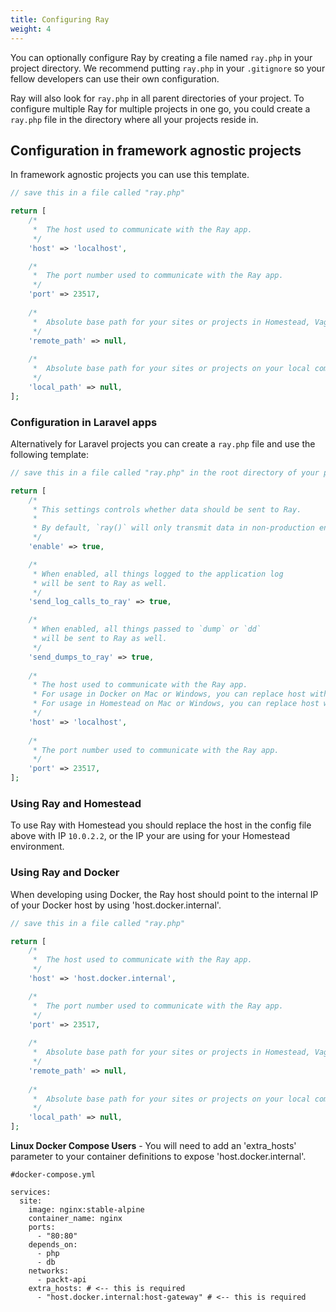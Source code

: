 ```yaml
---
title: Configuring Ray
weight: 4
---
```


You can optionally configure Ray by creating a file named `ray.php` in your project directory.  We recommend putting `ray.php` in your `.gitignore` so your fellow developers can use their own configuration.

Ray will also look for `ray.php` in all parent directories of your project. To configure multiple Ray for multiple projects in one go, you could create a `ray.php` file in the directory where all your projects reside in.

## Configuration in framework agnostic projects

In framework agnostic projects you can use this template.

```php
// save this in a file called "ray.php"

return [
    /*
     *  The host used to communicate with the Ray app.
     */
    'host' => 'localhost',

    /*
     *  The port number used to communicate with the Ray app. 
     */
    'port' => 23517,
    
    /*
     *  Absolute base path for your sites or projects in Homestead, Vagrant, Docker, or another remote development server.
     */
    'remote_path' => null,
    
    /*
     *  Absolute base path for your sites or projects on your local computer where your IDE or code editor is running on. 
     */
    'local_path' => null,
];
```

### Configuration in Laravel apps

Alternatively for Laravel projects you can create a `ray.php` file and use the following template:

```php
// save this in a file called "ray.php" in the root directory of your project; not in the Laravel "config" directory

return [
    /*
     * This settings controls whether data should be sent to Ray.
     * 
     * By default, `ray()` will only transmit data in non-production environments.
     */
    'enable' => true,

    /*
     * When enabled, all things logged to the application log
     * will be sent to Ray as well.
     */
    'send_log_calls_to_ray' => true,

    /*
     * When enabled, all things passed to `dump` or `dd`
     * will be sent to Ray as well.
     */
    'send_dumps_to_ray' => true,
    
    /*
     * The host used to communicate with the Ray app.
     * For usage in Docker on Mac or Windows, you can replace host with 'host.docker.internal'
     * For usage in Homestead on Mac or Windows, you can replace host with '10.0.2.2'
     */
    'host' => 'localhost',
    
    /*
     * The port number used to communicate with the Ray app. 
     */
    'port' => 23517,
];
```

### Using Ray and Homestead

To use Ray with Homestead you should replace the host in the config file above with IP `10.0.2.2`, or the IP your are using for your Homestead environment.

### Using Ray and Docker

When developing using Docker, the Ray host should point to the internal IP of your Docker host by using 'host.docker.internal'. 

```php
// save this in a file called "ray.php"

return [
    /*
     *  The host used to communicate with the Ray app.
     */
    'host' => 'host.docker.internal',

    /*
     *  The port number used to communicate with the Ray app. 
     */
    'port' => 23517,
    
    /*
     *  Absolute base path for your sites or projects in Homestead, Vagrant, Docker, or another remote development server.
     */
    'remote_path' => null,
    
    /*
     *  Absolute base path for your sites or projects on your local computer where your IDE or code editor is running on. 
     */
    'local_path' => null,
];
```


**Linux Docker Compose Users** - You will need to add an 'extra_hosts' parameter to your container definitions to expose 'host.docker.internal'.
```
#docker-compose.yml

services:
  site:
    image: nginx:stable-alpine
    container_name: nginx
    ports:
      - "80:80"
    depends_on:
      - php
      - db
    networks:
      - packt-api
    extra_hosts: # <-- this is required
      - "host.docker.internal:host-gateway" # <-- this is required
```

